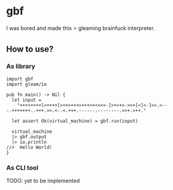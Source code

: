 # gbf

I was bored and made this :star: gleaming brainfuck interpreter.

## How to use?
### As library
```gleam
import gbf
import gleam/io

pub fn main() -> Nil {
  let input =
    "++++++++[>++++[>++>+++>+++>+<<<<-]>+>+>->>+[<]<-]>>.>---.+++++++..+++.>>.<-.<.+++.------.--------.>>+.>++."

  let assert Ok(virtual_machine) = gbf.run(input)

  virtual_machine
  |> gbf.output
  |> io.println
//>  Hello World!
}
```

### As CLI tool

TODO: yet to be implemented
